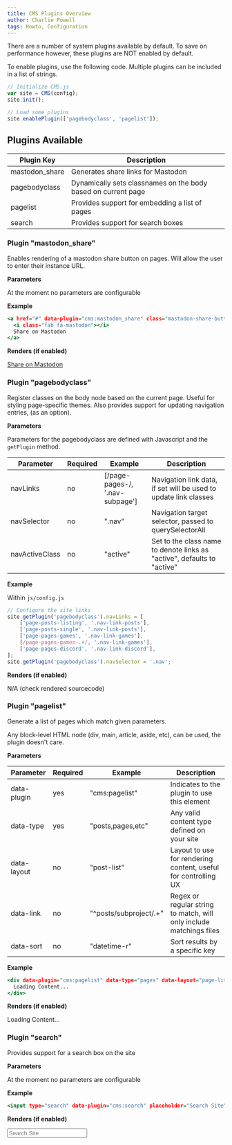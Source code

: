 ```yaml
---
title: CMS Plugins Overview
author: Charlie Powell
tags: Howto, Configuration
---
```


There are a number of system plugins available by default.  To save on performance however, these plugins are NOT enabled by default.

To enable plugins, use the following code.  Multiple plugins can be included in a list of strings.

```.js
// Initialize CMS.js
var site = CMS(config);
site.init();

// Load some plugins
site.enablePlugin(['pagebodyclass', 'pagelist']);
```


## Plugins Available

| Plugin Key     | Description                                                   |
|----------------|---------------------------------------------------------------|
| mastodon_share | Generates share links for Mastodon                            |
| pagebodyclass  | Dynamically sets classnames on the body based on current page |
| pagelist       | Provides support for embedding a list of pages                |
| search         | Provides support for search boxes                             |



### Plugin "mastodon_share"

Enables rendering of a mastodon share button on pages.  Will allow the user to enter their instance URL.

**Parameters**

At the moment no parameters are configurable

**Example**

```.html
<a href="#" data-plugin="cms:mastodon_share" class="mastodon-share-button">
  <i class="fab fa-mastodon"></i>
  Share on Mastodon
</a>
```

**Renders (if enabled)**

<a href="#" data-plugin="cms:mastodon_share" class="mastodon-share-button">
  <i class="fab fa-mastodon"></i>
  Share on Mastodon
</a>



### Plugin "pagebodyclass"

Register classes on the body node based on the current page.  Useful for styling page-specific themes.
Also provides support for updating navigation entries, (as an option).

**Parameters**

Parameters for the pagebodyclass are defined with Javascript and the `getPlugin` method.

| Parameter      | Required | Example                         | Description                                                             |
|----------------|----------|---------------------------------|-------------------------------------------------------------------------|
| navLinks       | no       | [/page-pages-/, '.nav-subpage'] | Navigation link data, if set will be used to update link classes        |
| navSelector    | no       | ".nav"                          | Navigation target selector, passed to querySelectorAll                  |
| navActiveClass | no       | "active"                        | Set to the class name to denote links as "active", defaults to "active" |

**Example**

Within `js/config.js`

```.js
// Configure the site links
site.getPlugin('pagebodyclass').navLinks = [
	['page-posts-listing', '.nav-link-posts'],
	['page-posts-single', '.nav-link-posts'],
	['page-pages-games', '.nav-link-games'],
	[/page-pages-games-.+/, '.nav-link-games'],
	['page-pages-discord', '.nav-link-discord'],
];
site.getPlugin('pagebodyclass').navSelector = '.nav';
```

**Renders (if enabled)**

N/A (check rendered sourcecode)



### Plugin "pagelist"

Generate a list of pages which match given parameters.

Any block-level HTML node (div, main, article, aside, etc), can be used, the plugin doesn't care.

**Parameters**

| Parameter   | Required | Example                | Description                                                         |
|-------------|----------|------------------------|---------------------------------------------------------------------|
| data-plugin | yes      | "cms:pagelist"         | Indicates to the plugin to use this element                         |
| data-type   | yes      | "posts,pages,etc"      | Any valid content type defined on your site                         |
| data-layout | no       | "post-list"            | Layout to use for rendering content, useful for controlling UX      |
| data-link   | no       | "^posts/subproject/.+" | Regex or regular string to match, will only include matchings files |
| data-sort   | no       | "datetime-r"           | Sort results by a specific key                                      |

**Example**

```.html
<div data-plugin="cms:pagelist" data-type="pages" data-layout="page-list" data-link="pages/games/" data-sort="title">
  Loading Content...
</div>
```
**Renders (if enabled)**

<div data-plugin="cms:pagelist" data-type="pages" data-layout="page-list" data-link="pages/games/" data-sort="title">Loading Content...</div>



### Plugin "search"

Provides support for a search box on the site

**Parameters**

At the moment no parameters are configurable

**Example**

```.html
<input type="search" data-plugin="cms:search" placeholder="Search Site"/>
```
**Renders (if enabled)**

<input type="search" data-plugin="cms:search" placeholder="Search Site"/>
